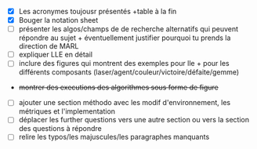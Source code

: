 - [x] Les acronymes toujousr présentés +table à la fin
- [x] Bouger la notation sheet
- [ ] présenter les algos/champs de de recherche alternatifs qui peuvent répondre au sujet + éventuellement justifier pourquoi tu prends la direction de MARL
- [ ] expliquer LLE en détail
- [ ] inclure des figures qui montrent des exemples pour lle + pour les différents composants (laser/agent/couleur/victoire/défaite/gemme)
- ~~montrer des executions des algorithmes sous forme de figure~~
- [ ] ajouter une section méthodo avec les modif d'environnement, les métriques et l'implementation
- [ ] déplacer les further questions vers une autre section ou vers la section des questions à répondre
- [ ] relire les typos/les majuscules/les paragraphes manquants